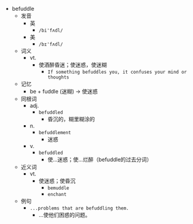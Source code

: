 - befuddle
  - 发音
    - 英
      - `/bi'fʌdl/`
    - 美
      - `/bɪ'fʌdl/`
  - 词义
    - vt.
      - 使酒醉昏迷；使迷惑，使迷糊
        - `If something befuddles you, it confuses your mind or thoughts`
  - 记忆
    - be + fuddle (迷糊) → 使迷惑
  - 同根词
    - adj.
      - `befuddled`
        - 昏沉的，糊里糊涂的
    - n.
      - `befuddlement`
        - 迷惑
    - v.
      - `befuddled`
        - 使…迷惑；使…烂醉（befuddle的过去分词）
  - 近义词
    - vt.
      - 使迷惑；使昏沉
        - `bemuddle`
        - `enchant`
  - 例句
    - `...problems that are befuddling them.`
      - ...使他们困惑的问题。

